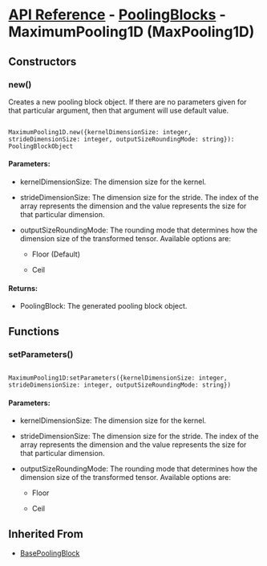 # [API Reference](../../API.md) - [PoolingBlocks](../PoolingBlocks.md) - MaximumPooling1D (MaxPooling1D)

## Constructors

### new()

Creates a new pooling block object. If there are no parameters given for that particular argument, then that argument will use default value.

```

MaximumPooling1D.new({kernelDimensionSize: integer, strideDimensionSize: integer, outputSizeRoundingMode: string}): PoolingBlockObject

```

#### Parameters:

* kernelDimensionSize: The dimension size for the kernel.

* strideDimensionSize: The dimension size for the stride. The index of the array represents the dimension and the value represents the size for that particular dimension. 

* outputSizeRoundingMode: The rounding mode that determines how the dimension size of the transformed tensor. Available options are:

	* Floor (Default)

	* Ceil

#### Returns:

* PoolingBlock: The generated pooling block object.

## Functions

### setParameters()

```

MaximumPooling1D:setParameters({kernelDimensionSize: integer, strideDimensionSize: integer, outputSizeRoundingMode: string})

```

#### Parameters:

* kernelDimensionSize: The dimension size for the kernel.

* strideDimensionSize: The dimension size for the stride. The index of the array represents the dimension and the value represents the size for that particular dimension. 

* outputSizeRoundingMode: The rounding mode that determines how the dimension size of the transformed tensor. Available options are:

	* Floor

	* Ceil

## Inherited From

* [BasePoolingBlock](BasePoolingBlock.md)